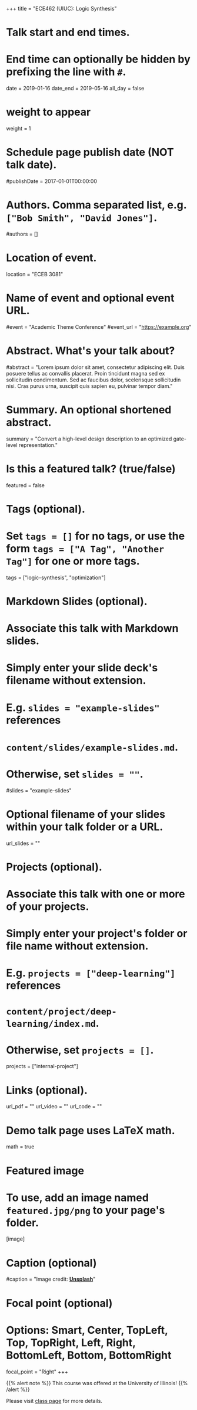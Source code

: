 +++
title = "ECE462 (UIUC): Logic Synthesis"

# Talk start and end times.
#   End time can optionally be hidden by prefixing the line with `#`.
date = 2019-01-16
date_end = 2019-05-16
all_day = false

# weight to appear
weight = 1

# Schedule page publish date (NOT talk date).
#publishDate = 2017-01-01T00:00:00

# Authors. Comma separated list, e.g. `["Bob Smith", "David Jones"]`.
#authors = []

# Location of event.
location = "ECEB 3081"

# Name of event and optional event URL.
#event = "Academic Theme Conference"
#event_url = "https://example.org"

# Abstract. What's your talk about?
#abstract = "Lorem ipsum dolor sit amet, consectetur adipiscing elit. Duis posuere tellus ac convallis placerat. Proin tincidunt magna sed ex sollicitudin condimentum. Sed ac faucibus dolor, scelerisque sollicitudin nisi. Cras purus urna, suscipit quis sapien eu, pulvinar tempor diam."

# Summary. An optional shortened abstract.
summary = "Convert a high-level design description to an optimized gate-level representation."

# Is this a featured talk? (true/false)
featured = false

# Tags (optional).
#   Set `tags = []` for no tags, or use the form `tags = ["A Tag", "Another Tag"]` for one or more tags.
tags = ["logic-synthesis", "optimization"]

# Markdown Slides (optional).
#   Associate this talk with Markdown slides.
#   Simply enter your slide deck's filename without extension.
#   E.g. `slides = "example-slides"` references 
#   `content/slides/example-slides.md`.
#   Otherwise, set `slides = ""`.
#slides = "example-slides"

# Optional filename of your slides within your talk folder or a URL.
url_slides = ""

# Projects (optional).
#   Associate this talk with one or more of your projects.
#   Simply enter your project's folder or file name without extension.
#   E.g. `projects = ["deep-learning"]` references 
#   `content/project/deep-learning/index.md`.
#   Otherwise, set `projects = []`.
projects = ["internal-project"]

# Links (optional).
url_pdf = ""
url_video = ""
url_code = ""

# Demo talk page uses LaTeX math.
math = true

# Featured image
# To use, add an image named `featured.jpg/png` to your page's folder. 
[image]
  # Caption (optional)
  #caption = "Image credit: [**Unsplash**](https://unsplash.com/photos/bzdhc5b3Bxs)"

  # Focal point (optional)
  # Options: Smart, Center, TopLeft, Top, TopRight, Left, Right, BottomLeft, Bottom, BottomRight
  focal_point = "Right"
+++

{{% alert note %}}
This course was offered at the University of Illinois!
{{% /alert %}}

Please visit [class page](https://github.com/twhuang-uiuc/ECE462) for more details.
